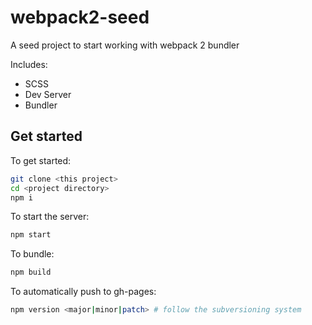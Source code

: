 # webpack2-seed

A seed project to start working with webpack 2 bundler

Includes:

 - SCSS
 - Dev Server
 - Bundler
 
## Get started

To get started:

```bash
git clone <this project>
cd <project directory>
npm i
```
To start the server:

```bash
npm start
```

To bundle:

```bash
npm build
```

To automatically push to gh-pages:

```bash
npm version <major|minor|patch> # follow the subversioning system
```
